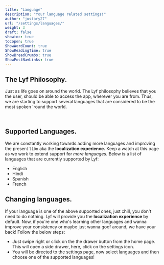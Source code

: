 ```yaml
---
title: "Language"
description: "Your language related settings!"
author: "justary27"
url: "/settings/languages/"
weight: 3
draft: false
showtoc: true
tocopen: true
ShowWordCount: true
ShowReadingTime: true
ShowBreadCrumbs: true
ShowPostNavLinks: true
---
```


## The Lyf Philosophy.
Just as life goes on around the world. The Lyf philosophy believes that you the user, should be able to access the app, wherever you are from. Thus, we are starting to support several languages that are considered to be the most spoken 'round the world.

<br>

## Supported Languages.
We are constantly working towards adding more languages and improving the present `l10n` aka the **localization experience.** Keep a watch at this page as we work to extend support for _more languages._ Below is a list of languages that are currently supported by Lyf:
- English
- Hindi
- Spanish
- French

## Changing languages.
If your language is one of the above supported ones, just chill, you don't need to do nothing. Lyf will provide you the **localization experience** by default. Now, if you're one who's learning other languages and wanna improve your consistency or maybe just wanna goof around, we have your back! Follow the below steps: 
- Just swipe right or click on the the drawer button from the home page. This will open a side drawer, here, click on the settings icon. 
- You will be directed to the settings page, now select languages and then choose one of the supported languages!